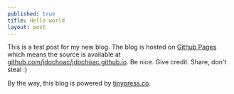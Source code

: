 ```yaml
---
published: true
title: Hello world
layout: post
---
```

This is a test post for my new blog. The blog is hosted on [Github Pages](http://pages.github.com/) which means the source is available at [github.com/jdochoac/jdochoac.github.io](http://github.com/jdochoac/jdochoac.github.io). Be nice. Give credit. Share, don't steal :)

By the way, this blog is powered by [tinypress.co](https://tinypress.co).